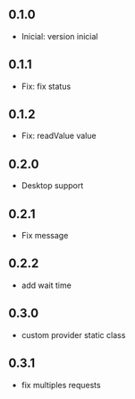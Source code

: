 ## 0.1.0

- Inicial: version inicial

## 0.1.1

- Fix: fix status

## 0.1.2

- Fix: readValue value

## 0.2.0

- Desktop support

## 0.2.1

- Fix message

## 0.2.2

- add wait time

## 0.3.0

- custom provider static class

## 0.3.1

- fix multiples requests
